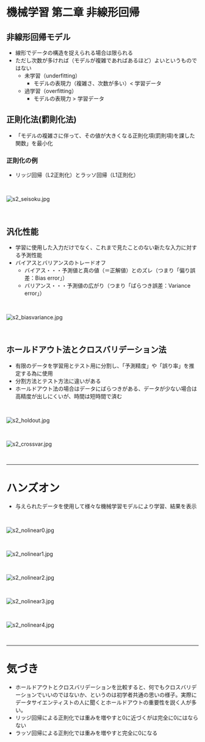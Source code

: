 # 機械学習 第二章 非線形回帰 

## 非線形回帰モデル

- 線形でデータの構造を捉えられる場合は限られる
- ただし次数が多ければ（モデルが複雑であればあるほど）よいというものではない
    - 未学習（underfitting）
        - モデルの表現力（複雑さ、次数が多い）< 学習データ
    - 過学習（overfitting）
        - モデルの表現力 > 学習データ

## 正則化法(罰則化法)

- 「モデルの複雑さに伴って、その値が大きくなる正則化項(罰則項)を課した関数」を最小化

### 正則化の例
- リッジ回帰（L2正則化）とラッソ回帰（L1正則化）

<br>

![s2_seisoku.jpg](img/s2_seisoku.jpg)

<br>

## 汎化性能
- 学習に使用した入力だけでなく、これまで見たことのない新たな入力に対する予測性能
- バイアスとバリアンスのトレードオフ
    - バイアス・・・予測値と真の値（＝正解値）とのズレ（つまり「偏り誤差：Bias error」）
    - バリアンス・・・予測値の広がり（つまり「ばらつき誤差：Variance error」）

<br>

![s2_biasvariance.jpg](img/s2_biasvariance.jpg)

<br>

## ホールドアウト法とクロスバリデーション法

- 有限のデータを学習用とテスト用に分割し、「予測精度」や「誤り率」を推定する為に使用
- 分割方法とテスト方法に違いがある
- ホールドアウト法の場合はデータにばらつきがある、データが少ない場合は高精度が出しにくいが、時間は短時間で済む

<br>

![s2_holdout.jpg](img/s2_holdout.jpg)

<br>

![s2_crossvar.jpg](img/s2_crossvar.jpg)

<br>

---

# ハンズオン
- 与えられたデータを使用して様々な機械学習モデルにより学習、結果を表示

<br>

![s2_nolinear0.jpg](img/s2_nolinear0.jpg)

<br>

![s2_nolinear1.jpg](img/s2_nolinear1.jpg)

<br>

![s2_nolinear2.jpg](img/s2_nolinear2.jpg)

<br>

![s2_nolinear3.jpg](img/s2_nolinear3.jpg)

<br>

![s2_nolinear4.jpg](img/s2_nolinear4.jpg)

<br>

---

# 気づき
- ホールドアウトとクロスバリデーションを比較すると、何でもクロスバリデーションでいいのではないか、というのは初学者共通の思いの様子。実際にデータサイエンティストの人に聞くとホールドアウトの重要性を説く人が多い。
- リッジ回帰による正則化では重みを増やすと0に近づくがは完全に0にはならない
- ラッソ回帰による正則化では重みを増やすと完全に0になる
